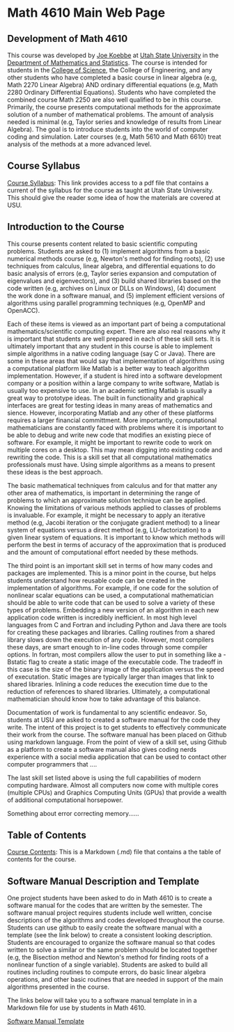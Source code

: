 # Math 4610 Main Web Page

## Development of Math 4610

This course was developed by [Joe Koebbe](http://www.math.usu.edu/~koebbe) at [Utah State University](http://www.usu.edu)
in the [Department of Mathematics and Statistics](http://www.math.usu.edu/). The course is
intended for students in the [College of Science](https://www.usu.edu/science), the College of Engineering, and any other
students who have completed a basic course in linear algebra (e.g, Math 2270 Linear Algebra) AND ordinary differential
equations (e.g, Math 2280 Ordinary Differential Equations). Students who have completed the combined course Math 2250
are also well qualified to be in this course. Primarily, the course presents computational methods for the approximate solution 
of a number of mathematical problems. The amount of analysis needed is minimal (e.g, Taylor series and knowledge of results from 
Linear Algebra). The goal is to introduce students into the world of computer coding and simulation. Later courses (e.g,
Math 5610 and Math 6610) treat analysis of the methods at a more advanced level.

## Course Syllabus

[Course Syllabus](https://jvkoebbe.github.io/math4610/syllabus.pdf): This link provides access to a pdf file that contains a
current of the syllabus for the course as taught at Utah State University. This should give the reader some idea of how the
materials are covered at USU.

## Introduction to the Course

This course presents content related to basic scientific computing problems. Students are asked to (1) implement algorithms
from a basic numerical methods course (e.g, Newton's method for finding roots), (2) use techniques from calculus, linear
algebra, and differential equations to do basic analysis of errors (e.g, Taylor series expansion and computation of
eigenvalues and eigenvectors), and (3) build shared libraries based on the code written (e.g, archives on Linux or DLLs on
Windows), (4) document the work done in a software manual, and (5) implement efficient versions of algorithms using parallel
programming techniques (e.g, OpenMP and OpenACC).

Each of these items is viewed as an important part of being a computational mathematics/scientific computing expert. There are
also real reasons why it is important that students are well prepared in each of these skill sets. It is ultimately important
that any student in this course is able to implement simple algorithms in a native coding language (say C or Java). There are
some in these areas that would say that implementation of algorithms using a computational platform like Matlab is a better way
to teach algorithm implementation. However, if a student is hired into a software development company or a position within a
large company to write software, Matlab is usually too expensive to use. In an academic setting Matlab is usually a great way to
prototype ideas. The built in functionality and graphical interfaces are great for testing ideas in many areas of mathematics
and sience. However, incorporating Matlab and any other of these platforms requires a larger financial committment. More
importantly, computational mathematicians are constantly faced with problems where it is important to be able to debug and
write new code that modifies an existing piece of software. For example, it might be important to rewrite code to work on
multiple cores on a desktop. This may mean digging into existing code and rewriting the code. This is a skill set that all
computational mathematics professionals must have. Using simple algorithms as a means to present these ideas is the best
approach.

The basic mathematical techniques from calculus and for that matter any other area of mathematics, is important in determining
the range of problems to which an approximate solution technique can be applied. Knowing the limitations of various methods
applied to classes of problems is invaluable. For example, it might be necessary to apply an iterative method (e.g, Jacobi
iteration or the conjugate gradient method) to a linear system of equations versus a direct method (e.g, LU-factorization) to
a given linear system of equations. It is important to know which methods will perform the best in terms of accuracy of the
approximation that is produced and the amount of computational effort needed by these methods.

The third point is an important skill set in terms of how many codes and packages are implemented. This is a minor point in
the course, but helps students understand how reusable code can be created in the implementation of algorithms. For example, if
one code for the solution of nonlinear scalar equations can be used, a computational mathematician should be able to write code
that can be used to solve a variety of these types of problems. Embedding a new version of an algorithm in each new application
code written is incredibly inefficient. In most high level languages from C and Fortran and including Python and Java there are
tools for creating these packages and libraries. Calling routines from a shared library slows down the execution of any code.
However, most compilers these days, are smart enough to in-line codes through some compiler options. In fortran, most compilers
allow the user to put in something like a -Bstatic flag to create a static image of the executable code. The tradeoff in this
case is the size of the binary image of the application versus the speed of executation. Static images are typically larger than
images that link to shared libraries. Inlining a code reduces the execution time due to the reduction of references to shared
libraries. Ultimately, a computational mathematician should know how to take advantage of this balance.

Documentation of work is fundamental to any scientific endeavor. So, students at USU are asked to created a software manual for
the code they write. The intent of this project is to get students to effectively communicate their work from the course. The
software manual has been placed on Github using markdown language. From the point of view of a skill set, using Github as a
platform to create a software manual also gives coding nerds experience with a social media application that can be used to
contact other computer programmers that ....

The last skill set listed above is using the full capabilities of modern computing hardware. Almost all computers now come with
multiple cores (multiple CPUs) and Graphics Computing Units (GPUs) that provide a wealth of additional computational horsepower.

Something about error correcting memory......

## Table of Contents

[Course Contents](https://jvkoebbe.github.io/math4610/frontMatter/tableOfContents): This is a Markdown (.md) file that contains
a the table of contents for the course.

## Software Manual Description and Template

One project students have been asked to do in Math 4610 is to create a software manual for the codes that are written by the
semester. The software manual project requires students include well written, concise descriptions of the algorithms and codes
developed throughout the course. Students can use github to easily create the software manual with a template (see the link
below) to create a consistent looking description. Students are encouraged to organize the software manual so that codes
written to solve a similar or the same problem should be located together (e.g, the Bisection method and Newton's method for
finding roots of a nonlinear function of a single variable). Students are asked to build all routines including routines to
compute errors, do basic linear algebra operations, and other basic routines that are needed in support of the main algorithms
presented in the course.

The links below will take you to a software manual template in in a Markdown file for use by students in Math 4610.

[Software Manual Template](https://jvkoebbe.github.io/math4610/appendix02/softwareManualTemplate)

